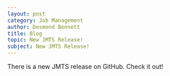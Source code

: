 ```yaml
---
layout: post
category: Job Management
author: Desmond Bennett
title: Blog
topic: New JMTS Release!
subject: New JMTS Release!
---
```


<p>
    There is a new JMTS release on GitHub. Check it out!
</p>